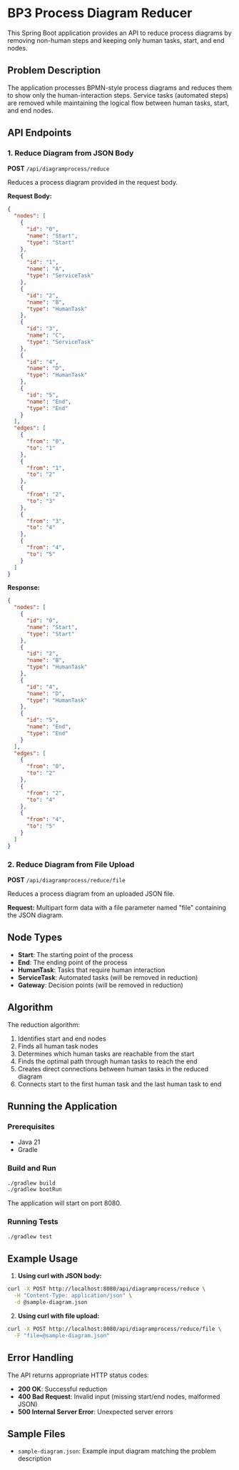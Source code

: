 # BP3 Process Diagram Reducer

This Spring Boot application provides an API to reduce process diagrams by removing non-human steps and keeping only human tasks, start, and end nodes.

## Problem Description

The application processes BPMN-style process diagrams and reduces them to show only the human-interaction steps. Service tasks (automated steps) are removed while maintaining the logical flow between human tasks, start, and end nodes.

## API Endpoints

### 1. Reduce Diagram from JSON Body
**POST** `/api/diagramprocess/reduce`

Reduces a process diagram provided in the request body.

**Request Body:**
```json
{
  "nodes": [
    {
      "id": "0",
      "name": "Start",
      "type": "Start"
    },
    {
      "id": "1",
      "name": "A",
      "type": "ServiceTask"
    },
    {
      "id": "2",
      "name": "B",
      "type": "HumanTask"
    },
    {
      "id": "3",
      "name": "C",
      "type": "ServiceTask"
    },
    {
      "id": "4",
      "name": "D",
      "type": "HumanTask"
    },
    {
      "id": "5",
      "name": "End",
      "type": "End"
    }
  ],
  "edges": [
    {
      "from": "0",
      "to": "1"
    },
    {
      "from": "1",
      "to": "2"
    },
    {
      "from": "2",
      "to": "3"
    },
    {
      "from": "3",
      "to": "4"
    },
    {
      "from": "4",
      "to": "5"
    }
  ]
}
```

**Response:**
```json
{
  "nodes": [
    {
      "id": "0",
      "name": "Start",
      "type": "Start"
    },
    {
      "id": "2",
      "name": "B",
      "type": "HumanTask"
    },
    {
      "id": "4",
      "name": "D",
      "type": "HumanTask"
    },
    {
      "id": "5",
      "name": "End",
      "type": "End"
    }
  ],
  "edges": [
    {
      "from": "0",
      "to": "2"
    },
    {
      "from": "2",
      "to": "4"
    },
    {
      "from": "4",
      "to": "5"
    }
  ]
}
```

### 2. Reduce Diagram from File Upload
**POST** `/api/diagramprocess/reduce/file`

Reduces a process diagram from an uploaded JSON file.

**Request:** Multipart form data with a file parameter named "file" containing the JSON diagram.

## Node Types

- **Start**: The starting point of the process
- **End**: The ending point of the process  
- **HumanTask**: Tasks that require human interaction
- **ServiceTask**: Automated tasks (will be removed in reduction)
- **Gateway**: Decision points (will be removed in reduction)

## Algorithm

The reduction algorithm:

1. Identifies start and end nodes
2. Finds all human task nodes
3. Determines which human tasks are reachable from the start
4. Finds the optimal path through human tasks to reach the end
5. Creates direct connections between human tasks in the reduced diagram
6. Connects start to the first human task and the last human task to end

## Running the Application

### Prerequisites
- Java 21
- Gradle

### Build and Run
```bash
./gradlew build
./gradlew bootRun
```

The application will start on port 8080.

### Running Tests
```bash
./gradlew test
```

## Example Usage

1. **Using curl with JSON body:**
```bash
curl -X POST http://localhost:8080/api/diagramprocess/reduce \
  -H "Content-Type: application/json" \
  -d @sample-diagram.json
```

2. **Using curl with file upload:**
```bash
curl -X POST http://localhost:8080/api/diagramprocess/reduce/file \
  -F "file=@sample-diagram.json"
```

## Error Handling

The API returns appropriate HTTP status codes:
- **200 OK**: Successful reduction
- **400 Bad Request**: Invalid input (missing start/end nodes, malformed JSON)
- **500 Internal Server Error**: Unexpected server errors

## Sample Files

- `sample-diagram.json`: Example input diagram matching the problem description

